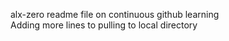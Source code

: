 alx-zero readme file on continuous github learning <br>
Adding more lines to pulling to local directory
